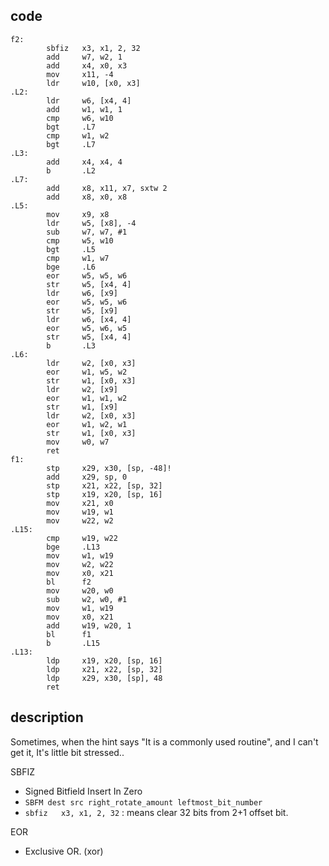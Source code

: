 ## code
```arm
f2:
        sbfiz   x3, x1, 2, 32
        add     w7, w2, 1
        add     x4, x0, x3
        mov     x11, -4
        ldr     w10, [x0, x3]
.L2:
        ldr     w6, [x4, 4]
        add     w1, w1, 1
        cmp     w6, w10
        bgt     .L7
        cmp     w1, w2
        bgt     .L7
.L3:
        add     x4, x4, 4
        b       .L2
.L7:
        add     x8, x11, x7, sxtw 2
        add     x8, x0, x8
.L5:
        mov     x9, x8
        ldr     w5, [x8], -4
        sub     w7, w7, #1
        cmp     w5, w10
        bgt     .L5
        cmp     w1, w7
        bge     .L6
        eor     w5, w5, w6
        str     w5, [x4, 4]
        ldr     w6, [x9]
        eor     w5, w5, w6
        str     w5, [x9]
        ldr     w6, [x4, 4]
        eor     w5, w6, w5
        str     w5, [x4, 4]
        b       .L3
.L6:
        ldr     w2, [x0, x3]
        eor     w1, w5, w2
        str     w1, [x0, x3]
        ldr     w2, [x9]
        eor     w1, w1, w2
        str     w1, [x9]
        ldr     w2, [x0, x3]
        eor     w1, w2, w1
        str     w1, [x0, x3]
        mov     w0, w7
        ret
f1:
        stp     x29, x30, [sp, -48]!
        add     x29, sp, 0
        stp     x21, x22, [sp, 32]
        stp     x19, x20, [sp, 16]
        mov     x21, x0
        mov     w19, w1
        mov     w22, w2
.L15:
        cmp     w19, w22
        bge     .L13
        mov     w1, w19
        mov     w2, w22
        mov     x0, x21
        bl      f2
        mov     w20, w0
        sub     w2, w0, #1
        mov     w1, w19
        mov     x0, x21
        add     w19, w20, 1
        bl      f1
        b       .L15
.L13:
        ldp     x19, x20, [sp, 16]
        ldp     x21, x22, [sp, 32]
        ldp     x29, x30, [sp], 48
        ret
```

## description

Sometimes, when the hint says "It is a commonly used routine", and I can't get it, It's little bit stressed..

SBFIZ
- Signed Bitfield Insert In Zero
- `SBFM dest src right_rotate_amount leftmost_bit_number` 
- `sbfiz   x3, x1, 2, 32` : means clear 32 bits from 2+1 offset bit.

EOR
- Exclusive OR. (xor)